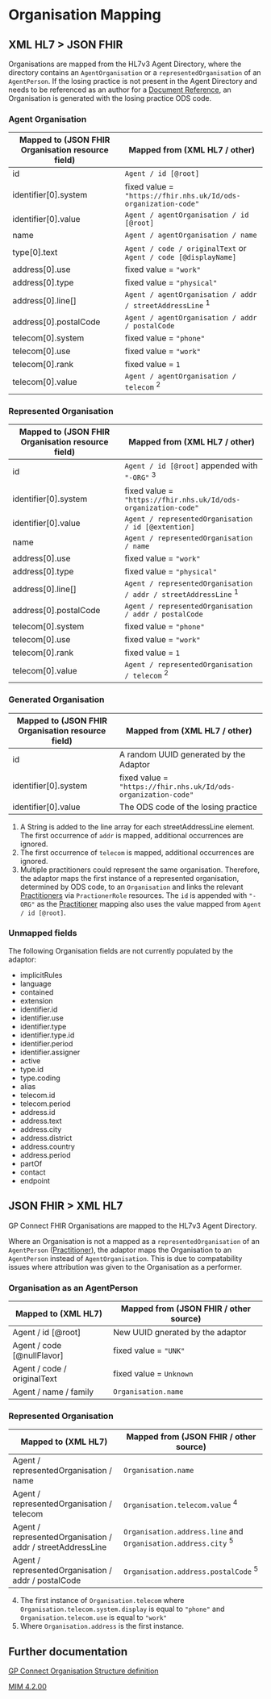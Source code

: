 # Organisation Mapping

## XML HL7 > JSON FHIR

Organisations are mapped from the HL7v3 Agent Directory, where the directory contains an `AgentOrganisation` or a 
`representedOrganisation` of an `AgentPerson`. If the losing practice is not present in the Agent Directory and 
needs to be referenced as an author for a [Document Reference](../document%20references/README.md), an Organisation 
is generated with the losing practice ODS code.

### Agent Organisation
| Mapped to (JSON FHIR Organisation resource field) | Mapped from (XML HL7 / other)                                       |
|---------------------------------------------------|---------------------------------------------------------------------|
| id                                                | `Agent / id [@root]`                                                |
| identifier\[0].system                             | fixed value = `"https://fhir.nhs.uk/Id/ods-organization-code"`      |   
| identifier\[0].value                              | `Agent / agentOrganisation / id [@root]`                            |
| name                                              | `Agent / agentOrganisation / name`                                  | 
| type\[0].text                                     | `Agent / code / originalText` or `Agent / code [@displayName]`      |
| address\[0].use                                   | fixed value = `"work"`                                              |
| address\[0].type                                  | fixed value = `"physical"`                                          |
| address\[0].line[]                                | `Agent / agentOrganisation / addr / streetAddressLine` <sup>1</sup> |
| address\[0].postalCode                            | `Agent / agentOrganisation / addr / postalCode`                     |
| telecom\[0].system                                | fixed value = `"phone"`                                             |
| telecom\[0].use                                   | fixed value = `"work"`                                              |
| telecom\[0].rank                                  | fixed value = `1`                                                   |
| telecom\[0].value                                 | `Agent / agentOrganisation / telecom` <sup>2</sup>                  |


### Represented Organisation
| Mapped to (JSON FHIR Organisation resource field) | Mapped from (XML HL7 / other)                                             |
|---------------------------------------------------|---------------------------------------------------------------------------|
| id                                                | `Agent / id [@root]` appended with `"-ORG"` <sup>3</sup>                  |
| identifier\[0].system                             | fixed value = `"https://fhir.nhs.uk/Id/ods-organization-code"`            |
| identifier\[0].value                              | `Agent / representedOrganisation / id [@extention]`                       |
| name                                              | `Agent / representedOrganisation / name`                                  |
| address\[0].use                                   | fixed value = `"work"`                                                    |
| address\[0].type                                  | fixed value = `"physical"`                                                |
| address\[0].line[]                                | `Agent / representedOrganisation / addr / streetAddressLine` <sup>1</sup> |
| address\[0].postalCode                            | `Agent / representedOrganisation / addr / postalCode`                     |
| telecom\[0].system                                | fixed value = `"phone"`                                                   |
| telecom\[0].use                                   | fixed value = `"work"`                                                    |
| telecom\[0].rank                                  | fixed value = `1`                                                         |
| telecom\[0].value                                 | `Agent / representedOrganisation / telecom`  <sup>2</sup>                 |


### Generated Organisation
| Mapped to (JSON FHIR Organisation resource field) | Mapped from (XML HL7 / other)                                  |
|---------------------------------------------------|----------------------------------------------------------------|
| id                                                | A random UUID generated by the Adaptor                         |
| identifier\[0].system                             | fixed value = `"https://fhir.nhs.uk/Id/ods-organization-code"` |
| identifier\[0].value                              | The ODS code of the losing practice                            |

1. A String is added to the line array for each streetAddressLine element. The first occurrence of `addr` is mapped, 
additional occurrences are ignored.
2. The first occurrence of `telecom` is mapped, additional occurrences are ignored.
3. Multiple practitioners could represent the same organisation. Therefore, the adaptor maps the first instance of 
a represented organisation, determined by ODS code, to an `Organisation` and links the relevant 
[Practitioners](../practioners/README.md) via `PractionerRole` resources. The `id` is appended with `"-ORG"` as the 
[Practitioner](../practioners/README.md) mapping also uses the value mapped from `Agent / id [@root]`.

### Unmapped fields

The following Organisation fields are not currently populated by the adaptor: 

- implicitRules
- language
- contained
- extension
- identifier.id
- identifier.use
- identifier.type
- identifier.type.id
- identifier.period
- identifier.assigner
- active
- type.id
- type.coding
- alias
- telecom.id
- telecom.period
- address.id
- address.text
- address.city
- address.district
- address.country
- address.period
- partOf
- contact
- endpoint

## JSON FHIR > XML HL7

GP Connect FHIR Organisations are mapped to the HL7v3 Agent Directory.  

Where an Organisation is not a mapped as a `representedOrganisation` of an `AgentPerson` ([Practitioner](../practioners/README.md)), the adaptor maps the 
Organisation to an `AgentPerson` instead of `AgentOrganisation`. This is due to compatability issues where attribution 
was given to the Organisation as a performer.

### Organisation as an AgentPerson 
| Mapped to (XML HL7)         | Mapped from (JSON FHIR / other source) |
|-----------------------------|----------------------------------------|
| Agent / id \[@root]         | New UUID gnerated by the adaptor       |
| Agent / code \[@nullFlavor] | fixed value = `"UNK"`                  |
| Agent / code / originalText | fixed value = `Unknown`                |
| Agent / name / family       | `Organisation.name`                    |

### Represented Organisation
| Mapped to (XML HL7)                                        | Mapped from (JSON FHIR / other source)                                   |
|------------------------------------------------------------|--------------------------------------------------------------------------|
| Agent / representedOrganisation / name                     | `Organisation.name`                                                      | 
| Agent / representedOrganisation / telecom                  | `Organisation.telecom.value` <sup>4</sup>                                |
| Agent / representedOrganisation / addr / streetAddressLine | `Organisation.address.line` and `Organisation.address.city` <sup>5</sup> |
| Agent / representedOrganisation / addr / postalCode        | `Organisation.address.postalCode` <sup>5</sup>                           |  


4. The first instance of `Organisation.telecom` where `Organisation.telecom.system.display` is equal to `"phone"` and `Organisation.telecom.use` is equal to `"work"`   
5. Where `Organisation.address` is the first instance. 

## Further documentation
[GP Connect Organisation Structure definition](https://fhir.nhs.uk/STU3/StructureDefinition/CareConnect-GPC-Organization-1)

[MIM 4.2.00](https://data.developer.nhs.uk/dms/mim/4.2.00/Index.htm)
